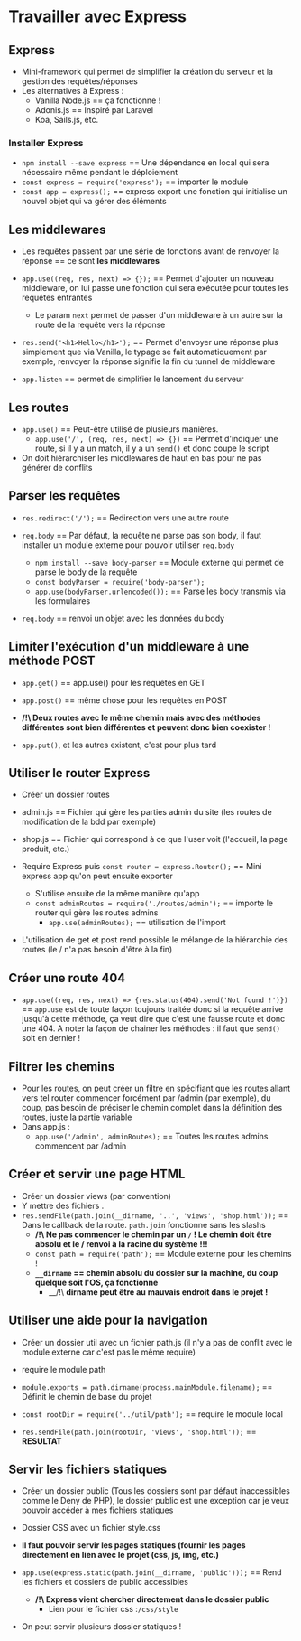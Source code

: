 # Travailler avec Express

## Express

* Mini-framework qui permet de simplifier la création du serveur et la gestion des requêtes/réponses
* Les alternatives à Express :
    * Vanilla Node.js == ça fonctionne !
    * Adonis.js == Inspiré par Laravel
    * Koa, Sails.js, etc.



### Installer Express

* `npm install --save express` == Une dépendance en local qui sera nécessaire même pendant le déploiement
* `const express = require('express');` == importer le module
* `const app = express();` == express export une fonction qui initialise un nouvel objet qui va gérer des éléments

## Les middlewares

* Les requêtes passent par une série de fonctions avant de renvoyer la réponse == ce sont __les middlewares__
* `app.use((req, res, next) => {});` == Permet d'ajouter un nouveau middleware, on lui passe une fonction qui sera exécutée pour toutes les requêtes entrantes
    * Le param `next` permet de passer d'un middleware à un autre sur la route de la requête vers la réponse

* `res.send('<h1>Hello</h1>');` == Permet d'envoyer une réponse plus simplement que via Vanilla, le typage se fait automatiquement par exemple, renvoyer la réponse signifie la fin du tunnel de middleware

* `app.listen` == permet de simplifier le lancement du serveur

## Les routes

* `app.use()` == Peut-être utilisé de plusieurs manières.
    * `app.use('/', (req, res, next) => {})` == Permet d'indiquer une route, si il y a un match, il y a un `send()` et donc coupe le script
* On doit hiérarchiser les middlewares de haut en bas pour ne pas générer de conflits

## Parser les requêtes

* `res.redirect('/');` == Redirection vers une autre route
* `req.body` == Par défaut, la requête ne parse pas son body, il faut installer un module externe pour pouvoir utiliser `req.body`
    * `npm install --save body-parser` == Module externe qui permet de parse le body de la requête
    * `const bodyParser = require('body-parser');`
    * `app.use(bodyParser.urlencoded());` == Parse les body transmis via les formulaires

* `req.body` == renvoi un objet avec les données du body

## Limiter l'exécution d'un middleware à une méthode POST

* `app.get()` == app.use() pour les requêtes en GET
* `app.post()` == même chose pour les requêtes en POST

* __/!\ Deux routes avec le même chemin mais avec des méthodes différentes sont bien différentes et peuvent donc bien coexister !__

* `app.put()`, et les autres existent, c'est pour plus tard

## Utiliser le router Express

* Créer un dossier routes
* admin.js == Fichier qui gère les parties admin du site (les routes de modification de la bdd par exemple)
* shop.js == Fichier qui correspond à ce que l'user voit (l'accueil, la page produit, etc.)

* Require Express puis `const router = express.Router();` == Mini express app qu'on peut ensuite exporter
    * S'utilise ensuite de la même manière qu'app
    * `const adminRoutes = require('./routes/admin');` == importe le router qui gère les routes admins
        * `app.use(adminRoutes);` == utilisation de l'import

* L'utilisation de get et post rend possible le mélange de la hiérarchie des routes (le / n'a pas besoin d'être à la fin)

## Créer une route 404

* `app.use((req, res, next) => {res.status(404).send('Not found !')})` == `app.use` est de toute façon toujours traitée donc si la requête arrive jusqu'à cette méthode, ça veut dire que c'est une fausse route et donc une 404. A noter la façon de chainer les méthodes : il faut que `send()` soit en dernier !

## Filtrer les chemins

* Pour les routes, on peut créer un filtre en spécifiant que les routes allant vers tel router commencer forcément par /admin (par exemple), du coup, pas besoin de préciser le chemin complet dans la définition des routes, juste la partie variable
* Dans app.js :
    *  `app.use('/admin', adminRoutes);` == Toutes les routes admins commencent par /admin

## Créer et servir une page HTML

* Créer un dossier views (par convention)
* Y mettre des fichiers .
* `res.sendFile(path.join(__dirname, '..', 'views', 'shop.html'));` == Dans le callback de la route. `path.join` fonctionne sans les slashs
    * __/!\ Ne pas commencer le chemin par un `/` ! Le chemin doit être absolu et le / renvoi à la racine du système !!!__
    * `const path = require('path');` == Module externe pour les chemins !
    * __`__dirname` == chemin absolu du dossier sur la machine, du coup quelque soit l'OS, ça fonctionne__
        * __/!\ __dirname peut être au mauvais endroit dans le projet !__

## Utiliser une aide pour la navigation

* Créer un dossier util avec un fichier path.js (il n'y a pas de conflit avec le module externe car c'est pas le même require)

* require le module path
* `module.exports = path.dirname(process.mainModule.filename);` == Définit le chemin de base du projet
* `const rootDir = require('../util/path');` == require le module local 

* `res.sendFile(path.join(rootDir, 'views', 'shop.html'));` == __RESULTAT__

## Servir les fichiers statiques

* Créer un dossier public (Tous les dossiers sont par défaut inaccessibles comme le Deny de PHP), le dossier public est une exception car je veux pouvoir accéder à mes fichiers statiques
* Dossier CSS avec un fichier style.css
* __Il faut pouvoir servir les pages statiques (fournir les pages directement en lien avec le projet (css, js, img, etc.)__

* `app.use(express.static(path.join(__dirname, 'public')));` == Rend les fichiers et dossiers de public accessibles
    * __/!\ Express vient chercher directement dans le dossier public__
        * Lien pour le fichier css :`/css/style`
        
* On peut servir plusieurs dossier statiques !

